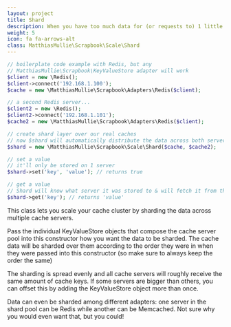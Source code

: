 ```yaml
---
layout: project
title: Shard
description: When you have too much data for (or requests to) 1 little server, this'll let you shard it over multiple cache servers. All data will automatically be distributed evenly across your server pool, so all the individual cache servers only get a fraction of the data & traffic.
weight: 5
icon: fa fa-arrows-alt
class: MatthiasMullie\Scrapbook\Scale\Shard
---
```


```php
// boilerplate code example with Redis, but any
// MatthiasMullie\Scrapbook\KeyValueStore adapter will work
$client = new \Redis();
$client->connect('192.168.1.100');
$cache = new \MatthiasMullie\Scrapbook\Adapters\Redis($client);

// a second Redis server...
$client2 = new \Redis();
$client2->connect('192.168.1.101');
$cache2 = new \MatthiasMullie\Scrapbook\Adapters\Redis($client);

// create shard layer over our real caches
// now $shard will automatically distribute the data across both servers
$shard = new \MatthiasMullie\Scrapbook\Scale\Shard($cache, $cache2);

// set a value
// it'll only be stored on 1 server
$shard->set('key', 'value'); // returns true

// get a value
// Shard will know what server it was stored to & will fetch it from there
$shard->get('key'); // returns 'value'
```


This class lets you scale your cache cluster by sharding the data across
multiple cache servers.

Pass the individual KeyValueStore objects that compose the cache server pool
into this constructor how you want the data to be sharded. The cache data
will be sharded over them according to the order they were in when they were
passed into this constructor (so make sure to always keep the order the same)

The sharding is spread evenly and all cache servers will roughly receive the
same amount of cache keys. If some servers are bigger than others, you can
offset this by adding the KeyValueStore object more than once.

Data can even be sharded among different adapters: one server in the shard
pool can be Redis while another can be Memcached. Not sure why you would even
want that, but you could!

